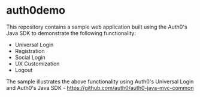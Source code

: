 # auth0demo
This repository contains a sample web application built using the Auth0's Java SDK to demonstrate the following functionality:

* Universal Login
* Registration
* Social Login
* UX Customization
* Logout

The sample illustrates the above functionality using Auth0's Universal Login and Auth0's Java SDK - https://github.com/auth0/auth0-java-mvc-common
